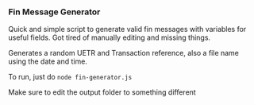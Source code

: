 ### Fin Message Generator

Quick and simple script to generate valid fin messages with variables for useful fields. Got tired of manually editing and missing things. 

Generates a random UETR and Transaction reference, also a file name using the date and time.

To run, just do `node fin-generator.js`

Make sure to edit the output folder to something different